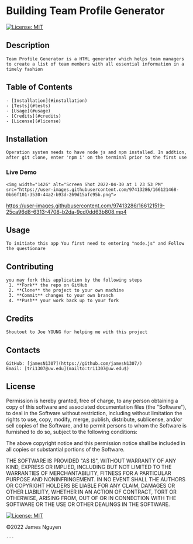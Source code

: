 # Building Team Profile Generator 

[![License: MIT](https://img.shields.io/badge/License-MIT-yellow.svg)](https://opensource.org/licenses/MIT)
      
## Description
    Team Profile Generator is a HTML generator which helps team managers to create a list of team members with all essential information in a timely fashion
 ## Table of Contents
    - [Installation](#installation)
    - [Tests](#tests)
    - [Usage](#usage)
    - [Credits](#credits)
    - [License](#license)
 ## Installation
    Operation system needs to have node js and npm installed. In addtion, after git clone, enter 'npm i' on the terminal prior to the first use
 ### Live Demo 
    <img width="1426" alt="Screen Shot 2022-04-30 at 1 23 53 PM" src="https://user-images.githubusercontent.com/97413286/166121468-0b66f101-3530-44a2-b93d-269d15afc95b.png">


https://user-images.githubusercontent.com/97413286/166121519-25ca96d8-6313-4708-b2da-9cd0dd63b808.mp4


 
 ## Usage
    To initiate this app You first need to entering "node.js" and Follow the questionare 
 ## Contributing
    you may fork this application by the following steps
     1. **Fork** the repo on GitHub
     2. **Clone** the project to your own machine
     3. **Commit** changes to your own branch
     4. **Push** your work back up to your fork
 ## Credits
    Shoutout to Joe YOUNG for helping me with this project 
    
## Contacts
    GitHub: [jamesN1307](https://github.com/jamesN1307/)
    Email: [tri1307@uw.edu](mailto:tri1307@uw.edu$)
## License

Permission is hereby granted, free of charge, to any person obtaining a copy of this software and associated documentation files (the "Software"), to deal in the Software without restriction, including without limitation the rights to use, copy, modify, merge, publish, distribute, sublicense, and/or sell copies of the Software, and to permit persons to whom the Software is furnished to do so, subject to the following conditions:

The above copyright notice and this permission notice shall be included in all copies or substantial portions of the Software.

THE SOFTWARE IS PROVIDED "AS IS", WITHOUT WARRANTY OF ANY KIND, EXPRESS OR IMPLIED, INCLUDING BUT NOT LIMITED TO THE WARRANTIES OF MERCHANTABILITY, FITNESS FOR A PARTICULAR PURPOSE AND NONINFRINGEMENT. IN NO EVENT SHALL THE AUTHORS OR COPYRIGHT HOLDERS BE LIABLE FOR ANY CLAIM, DAMAGES OR OTHER LIABILITY, WHETHER IN AN ACTION OF CONTRACT, TORT OR OTHERWISE, ARISING FROM, OUT OF OR IN CONNECTION WITH THE SOFTWARE OR THE USE OR OTHER DEALINGS IN THE SOFTWARE.

[![License: MIT](https://img.shields.io/badge/License-MIT-yellow.svg)](https://opensource.org/licenses/MIT)

©2022 James Nguyen

    ---

